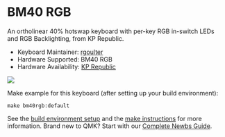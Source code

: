 # BM40 RGB

An ortholinear 40% hotswap keyboard with per-key RGB in-switch LEDs and RGB Backlighting, from KP Republic.

* Keyboard Maintainer: [rgoulter](https://github.com/rgoulter)
* Hardware Supported: BM40 RGB
* Hardware Availability: [KP Republic](https://kprepublic.com/products/bm40-rgb-40-hot-swap-custom-mechanical-keyboard-pcb-qmk-underglow-type-c-planck)

[![](https://rgoulter.com/images/keyboards/bm40rgb/bm40rgb.jpg)](https://rgoulter.com/images/keyboards/bm40rgb/bm40rgb_large.jpg)

Make example for this keyboard (after setting up your build environment):

    make bm40rgb:default

See the [build environment setup](https://docs.qmk.fm/#/getting_started_build_tools) and the [make instructions](https://docs.qmk.fm/#/getting_started_make_guide) for more information. Brand new to QMK? Start with our [Complete Newbs Guide](https://docs.qmk.fm/#/newbs).
